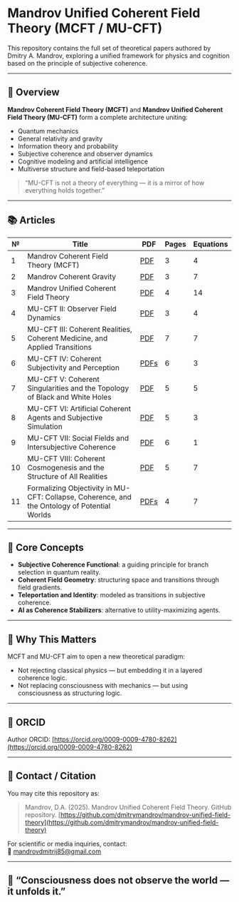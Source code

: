 # Mandrov Unified Coherent Field Theory (MCFT / MU-CFT)

This repository contains the full set of theoretical papers authored by Dmitry A. Mandrov, exploring a unified framework for physics and cognition based on the principle of subjective coherence.

---

## 🧠 Overview

**Mandrov Coherent Field Theory (MCFT)** and **Mandrov Unified Coherent Field Theory (MU-CFT)** form a complete architecture uniting:

- Quantum mechanics
- General relativity and gravity
- Information theory and probability
- Subjective coherence and observer dynamics
- Cognitive modeling and artificial intelligence
- Multiverse structure and field-based teleportation

> “MU-CFT is not a theory of everything — it is a mirror of how everything holds together.”

---

## 📚 Articles

| № | Title | PDF | Pages | Equations |
|--|-------|-----|--------|-----------|
| 1 | Mandrov Coherent Field Theory (MCFT) | [PDF]([./MCFT.pdf](https://github.com/dmitrymandrov/mandrov-unified-field-theory/blob/main/Mandrov%20Unified%20Coherent%20Field%20Theory.pdf)) | 3 | 4 |
| 2 | Mandrov Coherent Gravity | [PDF](./Coherent_Gravity.pdf) | 3 | 7 |
| 3 | Mandrov Unified Coherent Field Theory | [PDF](./MU-CFT.pdf) | 4 | 14 |
| 4 | MU-CFT II: Observer Field Dynamics | [PDF](./MU-CFT_2.pdf) | 3 | 4 |
| 5 | MU-CFT III: Coherent Realities, Coherent Medicine, and Applied Transitions | [PDF](./MU-CFT_3.pdf) | 7 | 7 |
| 6 | MU-CFT IV: Coherent Subjectivity and Perception | [PDFs](./MU-CFT_Series.zip) | 6 | 3 |
| 7 | MU-CFT V: Coherent Singularities and the Topology of Black and White Holes | [PDF](./Coherent_Gravity.pdf) | 5 | 5 |
| 8 | MU-CFT VI: Artificial Coherent Agents and Subjective Simulation | [PDF](./MU-CFT.pdf) | 5 | 3 |
| 9 | MU-CFT VII: Social Fields and Intersubjective Coherence | [PDF](./MU-CFT_2.pdf) | 6 | 1 |
| 10 | MU-CFT VIII: Coherent Cosmogenesis and the Structure of All Realities | [PDF](./MU-CFT_3.pdf) | 5 | 7 |
| 11 | Formalizing Objectivity in MU-CFT: Collapse, Coherence, and the Ontology of Potential Worlds | [PDFs](./MU-CFT_Series.zip) | 4 | 7 |

---

## 🔬 Core Concepts

- **Subjective Coherence Functional**: a guiding principle for branch selection in quantum reality.
- **Coherent Field Geometry**: structuring space and transitions through field gradients.
- **Teleportation and Identity**: modeled as transitions in subjective coherence.
- **AI as Coherence Stabilizers**: alternative to utility-maximizing agents.

---

## 🧭 Why This Matters

MCFT and MU-CFT aim to open a new theoretical paradigm:
- Not rejecting classical physics — but embedding it in a layered coherence logic.
- Not replacing consciousness with mechanics — but using consciousness as structuring logic.

---

## 🔗 ORCID

Author ORCID: [https://orcid.org/0009-0009-4780-8262](https://orcid.org/0009-0009-4780-8262)  

---

## 📩 Contact / Citation

You may cite this repository as:

> Mandrov, D.A. (2025). Mandrov Unified Coherent Field Theory. GitHub repository. [https://github.com/dmitrymandrov/mandrov-unified-field-theory](https://github.com/dmitrymandrov/mandrov-unified-field-theory)

For scientific or media inquiries, contact:  
📧 mandrovdmitrij85@gmail.com

---

## 🧠 “Consciousness does not observe the world — it unfolds it.”

